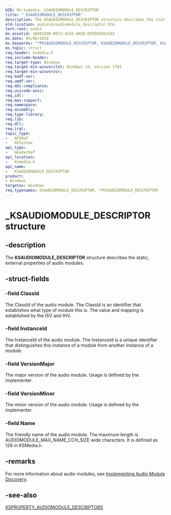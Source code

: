 ```yaml
---
UID: NS:ksmedia._KSAUDIOMODULE_DESCRIPTOR
title: "_KSAUDIOMODULE_DESCRIPTOR"
description: The KSAUDIOMODULE_DESCRIPTOR structure describes the static, external properties of audio modules.
old-location: audio\ksaudiomodule_descriptor.htm
tech.root: audio
ms.assetid: 3A991D49-B873-4C03-8A5B-D91EB5E63192
ms.date: 05/08/2018
ms.keywords: "*PKSAUDIOMODULE_DESCRIPTOR, KSAUDIOMODULE_DESCRIPTOR, KSAUDIOMODULE_DESCRIPTOR structure [Audio Devices], PKSAUDIOMODULE_DESCRIPTOR, PKSAUDIOMODULE_DESCRIPTOR structure pointer [Audio Devices], _KSAUDIOMODULE_DESCRIPTOR, audio.ksaudiomodule_descriptor, ksmedia/KSAUDIOMODULE_DESCRIPTOR, ksmedia/PKSAUDIOMODULE_DESCRIPTOR"
ms.topic: struct
req.header: ksmedia.h
req.include-header: 
req.target-type: Windows
req.target-min-winverclnt: Windows 10, version 1703
req.target-min-winversvr: 
req.kmdf-ver: 
req.umdf-ver: 
req.ddi-compliance: 
req.unicode-ansi: 
req.idl: 
req.max-support: 
req.namespace: 
req.assembly: 
req.type-library: 
req.lib: 
req.dll: 
req.irql: 
topic_type:
-	APIRef
-	kbSyntax
api_type:
-	HeaderDef
api_location:
-	Ksmedia.h
api_name:
-	KSAUDIOMODULE_DESCRIPTOR
product:
- Windows
targetos: Windows
req.typenames: KSAUDIOMODULE_DESCRIPTOR, *PKSAUDIOMODULE_DESCRIPTOR
---
```


# _KSAUDIOMODULE_DESCRIPTOR structure


## -description


The <b>KSAUDIOMODULE_DESCRIPTOR</b> structure describes the static, external  properties of audio modules.


## -struct-fields




### -field ClassId

The ClassId of the audio module. The ClassId is an identifier that establishes what type of module this is. The value and mapping is established by the ISV and IHV.


### -field InstanceId

The InstanceId of the audio module.  The InstanceId is a unique identifier that distinguishes this instance of a module from another instance of a module. 


### -field VersionMajor

The major version of the audio module. Usage is defined by the implementer.


### -field VersionMinor

The minor version of the audio module.  Usage is defined by the implementer.


### -field Name

The friendly name of the audio module. The maximum length is AUDIOMODULE_MAX_NAME_CCH_SIZE wide characters. It is defined as 128 in KSMedia.h.


## -remarks



For more information about audio modules, see  <a href="https://msdn.microsoft.com/windows/hardware/drivers/audio/implementing-audio-module-communication">Implementing Audio Module Discovery</a>. 




## -see-also




<a href="https://msdn.microsoft.com/EAD613AA-005B-4751-B60E-212853CA40B4">KSPROPERTY_AUDIOMODULE_DESCRIPTORS</a>
 

 

